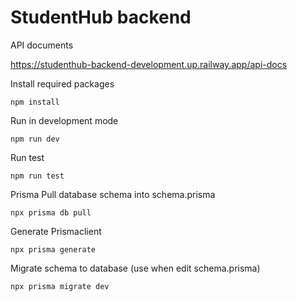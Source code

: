 # StudentHub backend

API documents

<https://studenthub-backend-development.up.railway.app/api-docs>

Install required packages
```
npm install
```
Run in development mode
```
npm run dev
```
Run test
```
npm run test
```

Prisma
Pull database schema into schema.prisma
```
npx prisma db pull
```
Generate Prismaclient
```
npx prisma generate
```
Migrate schema to database (use when edit schema.prisma)
```
npx prisma migrate dev
```
